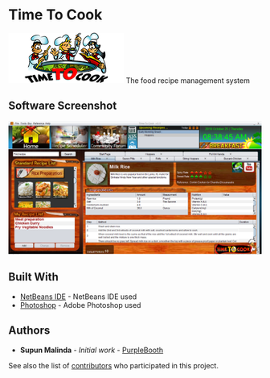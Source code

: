 
# Time  To  Cook

![alt text](https://raw.githubusercontent.com/rmsmalinda/Time-To-Cook/master/src/images/small%20logo%204%20-%20edited.png)
The food recipe  management  system



## Software Screenshot
![alt text](https://raw.githubusercontent.com/rmsmalinda/Time-To-Cook/master/Screenshot.png)
<!--

## Getting Started

These instructions will get you a copy of the project up and running on your local machine for development and testing purposes. See deployment for notes on how to deploy the project on a live system.

### Prerequisites

What things you need to install the software and how to install them

```
Give examples
```

### Installing

A step by step series of examples that tell you how to get a development env running

Say what the step will be

```
Give the example
```

And repeat

```
until finished
```

End with an example of getting some data out of the system or using it for a little demo

## Running the tests

Explain how to run the automated tests for this system

### Break down into end to end tests

Explain what these tests test and why

```
Give an example
```

### And coding style tests

Explain what these tests test and why

```
Give an example
```

## Deployment

Add additional notes about how to deploy this on a live system

## Built With

* [Dropwizard](http://www.dropwizard.io/1.0.2/docs/) - The web framework used
* [Maven](https://maven.apache.org/) - Dependency Management
* [ROME](https://rometools.github.io/rome/) - Used to generate RSS Feeds

## Contributing

Please read [CONTRIBUTING.md](https://gist.github.com/PurpleBooth/b24679402957c63ec426) for details on our code of conduct, and the process for submitting pull requests to us.

## Versioning

We use [SemVer](http://semver.org/) for versioning. For the versions available, see the [tags on this repository](https://github.com/your/project/tags). 

## Authors

* **Billie Thompson** - *Initial work* - [PurpleBooth](https://github.com/PurpleBooth)

See also the list of [contributors](https://github.com/your/project/contributors) who participated in this project.

## License

This project is licensed under the MIT License - see the [LICENSE.md](LICENSE.md) file for details

## Acknowledgments

* Hat tip to anyone whose code was used
* Inspiration
* etc

development: උපචය, දියුණුව, ප්‍රවර්ධනය, වර්ධනය, වැඩ, වැම, විකසනය, විකාශනය, විකාශය, සංවර්ධනය, සමෘද්ධිය
development: උපචය, දියුණුව, ප්‍රවර්ධනය, වර්ධනය, වැඩ, වැම, විකසනය, විකාශනය, විකාශය, සංවර්ධනය, සමෘද්ධිය

-->
## Built With

* [NetBeans IDE](https://netbeans.org) - NetBeans IDE used
* [Photoshop](https://www.adobe.com/products/photoshop.html) - Adobe Photoshop used

## Authors

* **Supun Malinda** - *Initial work* - [PurpleBooth](https://github.com/PurpleBooth)

See also the list of [contributors](https://github.com/rmsmalinda/time-to-cook/contributors) who participated in this project.

